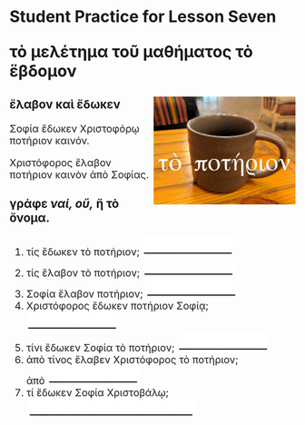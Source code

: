<h1>Student Practice for Lesson Seven</br>

τὸ μελέτημα τοῦ μαθήματος τὸ ἕβδομον</h1>


<img align="right" src="images/poterion.jpg" width="250px">

<div style="font-size:125%">
<h3>ἔλαβον καὶ ἔδωκεν</h3>
<p>Σοφία ἔδωκεν Χριστοφόρῳ ποτήριον καινόν.</p>
<p>Χριστόφορος ἔλαβον ποτήριον καινὸν ἀπὸ Σοφίας.</p>
<h3>γράφε <em>ναί, οὔ,</em> ἤ τὸ ὄνομα.</h3>
</div>

<ol style="font-size:125%">
  <li>τίς ἔδωκεν τὸ ποτήριον; <img src="images/blankline.jpeg"></li>
  <li>τίς ἔλαβον τὸ ποτήριον; <img src="images/blankline.jpeg"></li>
  <li>Σοφία ἔλαβον ποτήριον; <img src="images/blankline.jpeg"></li>
  <li>Χριστόφορος ἔδωκεν ποτήριον Σοφίᾳ; <img src="images/blankline.jpeg"></li>
  <li>τίνι ἔδωκεν Σοφία τὸ ποτήριον; <img src="images/blankline.jpeg"></li>
  <li>ἀπὸ τίνος ἔλαβεν Χριστόφορος τὸ ποτήριον; </br>
  ἀπὸ <img src="images/blankline.jpeg"></li>
  <li>τί ἔδωκεν Σοφία Χριστοβάλῳ; <img src="images/blankline33x300px.jpeg"></li>
</ol>
